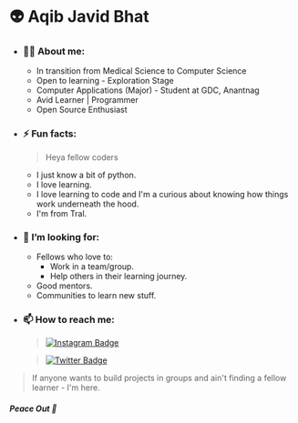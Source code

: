 # :alien: Aqib Javid Bhat
<!--
**aqib-m31/aqib-m31** is a ✨ _special_ ✨ repository because its `README.md` (this file) appears on your GitHub profile.

Here are some ideas to get you started:

- 🔭 I’m currently working on ...
- 🌱 I’m currently learning ...
- 👯 I’m looking to collaborate on ...
- 🤔 I’m looking for help with ...
- 💬 Ask me about ...
- 📫 How to reach me: ...
- 😄 Pronouns: ...
- ⚡ Fun fact: ...
-->
- ### :technologist: About me:
  - In transition from Medical Science to Computer Science
  - Open to learning - Exploration Stage
  - Computer Applications (Major) - Student at GDC, Anantnag
  - Avid Learner | Programmer
  - Open Source Enthusiast

- ### ⚡ Fun facts:
  > Heya fellow coders
  - I just know a bit of python.
  - I love learning.
  - I love learning to code and I'm a curious about knowing how things work underneath the hood.
  - I'm from Tral.

- ### 🤔 I’m looking for:
  - Fellows who love to:
    - Work in a team/group.
    - Help others in their learning journey.
  - Good mentors.
  - Communities to learn new stuff.

- ### 📫 How to reach me:
    > [![Instagram Badge](https://img.shields.io/badge/Instagram-E4405F?style=for-the-badge&logo=instagram&logoColor=white)](https://instagram.com/aqib_m31)

    > [![Twitter Badge](https://img.shields.io/badge/Twitter-1DA1F2?style=for-the-badge&logo=twitter&logoColor=white)](https://twitter.com/aqib_m31)
> If anyone wants to build projects in groups and ain't finding a fellow learner - I'm here.
##### Peace Out :white_heart:	
